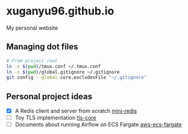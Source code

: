 # xuganyu96.github.io
My personal website

## Managing dot files

```bash
# From project root
ln -s $(pwd)/tmux.conf ~/.tmux.conf
ln -s $(pwd)/global.gitignore ~/.gitignore
git config --global core.excludesFile "~/.gitignore"
```

## Personal project ideas
- [x] A Redis client and server from scratch [mini-redis](https://github.com/xuganyu96/mini-redis)
- [ ] Toy TLS implementation [tls-core](https://github.com/xuganyu96/rust-tls-core)
- [ ] Documents about running Airflow on ECS Fargate [aws-ecs-fargate](https://github.com/xuganyu96/airflow-ecs-fargate)
